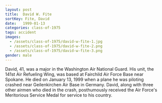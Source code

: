 ```yaml
---
layout: post
title:  David W. Fite
sortKey: Fite, David
date:   1999-01-13
categories: class-of-1975
tags: accident
images:
  - /assets/class-of-1975/david-w-fite-1.jpg
  - /assets/class-of-1975/david-w-fite-2.png
  - /assets/class-of-1975/david-w-fite-3.png
gender: male
---
```

David, 41, was a major in the Washington Air National Guard. His unit, the 141st Air Refueling Wing, was based at Fairchild Air Force Base near Spokane. He died on January 13, 1999 when a plane he was piloting crashed near Geilenkirchen Air Base in Germany. David, along with three other airmen who died in the crash, posthumously received the Air Force's Meritorious Service Medal for service to his country.
